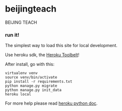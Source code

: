 # beijingteach
BEIJING TEACH

### run it!
The simplest way to load this site for local development.

Use heroku sdk, the [Heroku Toolbelt](https://toolbelt.heroku.com/)!

After install, go with this:

```
virtualenv venv
source venv/bin/activate
pip install -r requirements.txt
python manage.py migrate
python manage.py init_data
heroku local
```

For more help please read [heroku python doc](https://devcenter.heroku.com/articles/getting-started-with-python).

